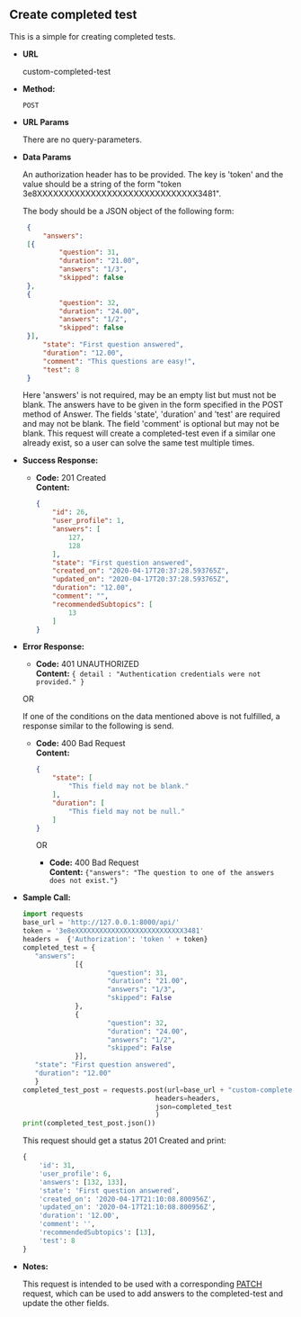 **Create completed test**
----
  This is a simple for creating completed tests.
  
* **URL**

  custom-completed-test

* **Method:**

  `POST` 
  
*  **URL Params**

    There are no query-parameters. 
  
  
* **Data Params**

    An authorization header has to be provided. The key is 'token' 
    and the value should be a string of the form "token 3e8XXXXXXXXXXXXXXXXXXXXXXXXXXXXXX3481". 
    
    The body should be a JSON object of the following form: <br>
    
    ```json
     {
         "answers": 
     [{
             "question": 31,
             "duration": "21.00",
             "answers": "1/3",
             "skipped": false
     },
     {
             "question": 32,
             "duration": "24.00",
             "answers": "1/2",
             "skipped": false
     }],
         "state": "First question answered",
         "duration": "12.00",
         "comment": "This questions are easy!",
         "test": 8
     }
    ```
    
    Here 'answers' is not required, may be an empty list but must not be blank. The answers have to be given in the form 
    specified in the POST method of Answer. The fields 'state', 'duration' and 'test' are required and may not be blank. 
    The field 'comment' is optional but may not be blank. This request will create a completed-test even if a similar 
    one already exist, so a user can solve the same test multiple times. 
 
    
* **Success Response:**

  * **Code:** 201 Created <br />
    **Content:** 
    ```json
    {
        "id": 26,
        "user_profile": 1,
        "answers": [
            127,
            128
        ],
        "state": "First question answered",
        "created_on": "2020-04-17T20:37:28.593765Z",
        "updated_on": "2020-04-17T20:37:28.593765Z",
        "duration": "12.00",
        "comment": "",
        "recommendedSubtopics": [
            13
        ]
    }

    ```
 
* **Error Response:**

  * **Code:** 401 UNAUTHORIZED <br />
    **Content:** `{ detail : "Authentication credentials were not provided." }`

  OR
    
  If one of the conditions on the data mentioned above is not fulfilled, a response similar to the following is send. 
  * **Code:** 400 Bad Request <br />
    **Content:** 
    ```json
    {
        "state": [
            "This field may not be blank."
        ],
        "duration": [
            "This field may not be null."
        ]
    }
    ```
    
    OR
    
    * **Code:** 400 Bad Request <br />
        **Content:** `{"answers": "The question to one of the answers does not exist."}`

    
* **Sample Call:**

   ```python
   import requests
   base_url = 'http://127.0.0.1:8000/api/'
   token = '3e8eXXXXXXXXXXXXXXXXXXXXXXXXXXX3481'
   headers =  {'Authorization': 'token ' + token}
   completed_test = {
      "answers": 
                [{
                        "question": 31,
                        "duration": "21.00",
                        "answers": "1/3",
                        "skipped": False
                },
                {
                        "question": 32,
                        "duration": "24.00",
                        "answers": "1/2",
                        "skipped": False
                }],
      "state": "First question answered",
      "duration": "12.00"
      }
  completed_test_post = requests.post(url=base_url + "custom-completed-test",
                                    headers=headers,
                                    json=completed_test
                                    )
  print(completed_test_post.json())
  ``` 
     
  This request should get a status 201 Created and print:
  ```python
  {
      'id': 31, 
      'user_profile': 6, 
      'answers': [132, 133], 
      'state': 'First question answered', 
      'created_on': '2020-04-17T21:10:08.800956Z', 
      'updated_on': '2020-04-17T21:10:08.800956Z', 
      'duration': '12.00', 
      'comment': '', 
      'recommendedSubtopics': [13],
      'test': 8
  }
  ```
    
* **Notes:**

    This request is intended to be used with a corresponding 
    [PATCH](https://github.com/romanwixinger/profiles-rest-api/blob/master/documentation/CompletedTestPATCH.md) 
    request, which can be used to add answers to the completed-test and update the other fields. 
